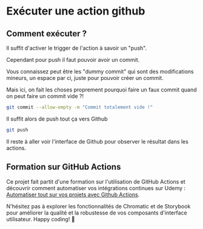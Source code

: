 # Exécuter une action github

## Comment exécuter ?

Il suffit d'activer le trigger de l'action à savoir un "push". 

Cependant pour push il faut pouvoir avoir un commit.

Vous connaissez peut être les "dummy commit" qui sont des modifications mineurs, un espace par ci, juste pour pouvoir créer un commit.


Mais ici, on fait les choses proprement pourquoi faire un faux commit quand on peut faire un commit vide ?!

```bash
git commit --allow-empty -m "Commit totalement vide !"
```

Il suffit alors de push tout ça vers Github

```bash
git push
```

Il reste à aller voir l'interface de Github pour observer le résultat dans les actions.

## Formation sur GitHub Actions

Ce projet fait partit d'une formation sur l'utilisation de GitHub Actions et découvrir comment automatiser vos intégrations continues sur Udemy : [Automatiser tout sur vos projets avec Github Actions](https://www.udemy.com/course/automatiser-tout-sur-vos-projets-avec-github-actions/?referralCode=268A353A1CAE10611EBD).

N'hésitez pas à explorer les fonctionnalités de Chromatic et de Storybook pour améliorer la qualité et la robustesse de vos composants d'interface utilisateur. Happy coding! 🚀